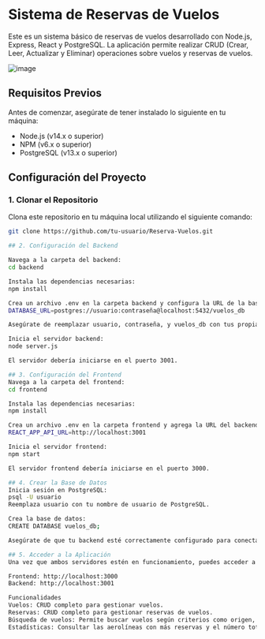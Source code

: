 # Sistema de Reservas de Vuelos

Este es un sistema básico de reservas de vuelos desarrollado con Node.js, Express, React y PostgreSQL. La aplicación permite realizar CRUD (Crear, Leer, Actualizar y Eliminar) operaciones sobre vuelos y reservas de vuelos.

![image](https://github.com/user-attachments/assets/159a288b-99bc-4d03-a64d-874171eece36)


## Requisitos Previos

Antes de comenzar, asegúrate de tener instalado lo siguiente en tu máquina:

- Node.js (v14.x o superior)
- NPM (v6.x o superior)
- PostgreSQL (v13.x o superior)

## Configuración del Proyecto

### 1. Clonar el Repositorio

Clona este repositorio en tu máquina local utilizando el siguiente comando:

```bash
git clone https://github.com/tu-usuario/Reserva-Vuelos.git

## 2. Configuración del Backend

Navega a la carpeta del backend:
cd backend

Instala las dependencias necesarias:
npm install

Crea un archivo .env en la carpeta backend y configura la URL de la base de datos de PostgreSQL:
DATABASE_URL=postgres://usuario:contraseña@localhost:5432/vuelos_db

Asegúrate de reemplazar usuario, contraseña, y vuelos_db con tus propias credenciales y el nombre de tu base de datos.

Inicia el servidor backend:
node server.js

El servidor debería iniciarse en el puerto 3001.

## 3. Configuración del Frontend
Navega a la carpeta del frontend:
cd frontend

Instala las dependencias necesarias:
npm install

Crea un archivo .env en la carpeta frontend y agrega la URL del backend:
REACT_APP_API_URL=http://localhost:3001

Inicia el servidor frontend:
npm start

El servidor frontend debería iniciarse en el puerto 3000.

## 4. Crear la Base de Datos
Inicia sesión en PostgreSQL:
psql -U usuario
Reemplaza usuario con tu nombre de usuario de PostgreSQL.

Crea la base de datos:
CREATE DATABASE vuelos_db;

Asegúrate de que tu backend esté correctamente configurado para conectarse a esta base de datos, como se describe en el archivo .env del backend.

## 5. Acceder a la Aplicación
Una vez que ambos servidores estén en funcionamiento, puedes acceder a la aplicación en tu navegador:

Frontend: http://localhost:3000
Backend: http://localhost:3001

Funcionalidades
Vuelos: CRUD completo para gestionar vuelos.
Reservas: CRUD completo para gestionar reservas de vuelos.
Búsqueda de vuelos: Permite buscar vuelos según criterios como origen, destino y fechas.
Estadísticas: Consultar las aerolíneas con más reservas y el número total de aerolíneas registradas.
